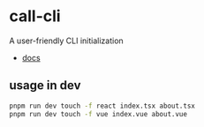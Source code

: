 # call-cli

A user-friendly CLI initialization

- [docs](https://call-cli.vercel.app/)

## usage in dev

```sh
pnpm run dev touch -f react index.tsx about.tsx
pnpm run dev touch -f vue index.vue about.vue
```

